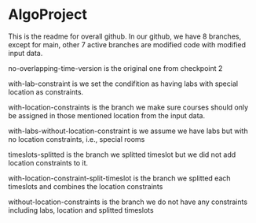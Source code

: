# AlgoProject

This is the readme for overall github. In our github, we have 8 branches, except for main, other 7 active branches are modified code with modified input data.

no-overlapping-time-version is the original one from checkpoint 2

with-lab-constraint is we set the condifition as having labs with special location as constraints.

with-location-constraints is the branch we make sure courses should only be assigned in those mentioned location from the input data.

with-labs-without-location-constraint is we assume we have labs but with no location constraints, i.e., special rooms

timeslots-splitted is the branch we splitted timeslot but we did not add location constraints to it.

with-location-constraint-split-timeslot is the branch we splitted each timeslots and combines the location constraints

without-location-constraints is the branch we do not have any constraints including labs, location and splitted timeslots

